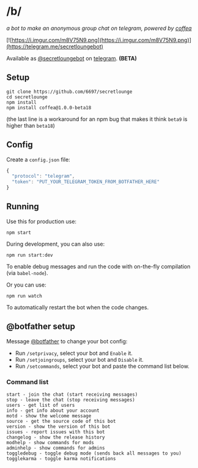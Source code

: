 # /b/

_a bot to make an anonymous group chat on telegram, powered by [coffea](https://github.com/caffeinery/coffea)_

[![https://i.imgur.com/m8V75N9.png](https://i.imgur.com/m8V75N9.png)](https://telegram.me/secretloungebot)

Available as [@secretloungebot](https://telegram.me/secretloungebot) on [telegram](https://telegram.org/). **(BETA)**


## Setup

```
git clone https://github.com/6697/secretlounge
cd secretlounge
npm install
npm install coffea@1.0.0-beta18
```

(the last line is a workaround for an npm bug that makes it think `beta9` is higher than `beta18`)


## Config

Create a `config.json` file:

```js
{
  "protocol": "telegram",
  "token": "PUT_YOUR_TELEGRAM_TOKEN_FROM_BOTFATHER_HERE"
}
```


## Running

Use this for production use:

```
npm start
```

During development, you can also use:

```
npm run start:dev
```

To enable debug messages and run the code with on-the-fly compilation
(via `babel-node`).

Or you can use:

```
npm run watch
```

To automatically restart the bot when the code changes.


## @botfather setup

Message [@botfather](https://telegram.me/botfather) to change your bot config:

 * Run `/setprivacy`, select your bot and `Enable` it.
 * Run `/setjoingroups`, select your bot and `Disable` it.
 * Run `/setcommands`, select your bot and paste the command list below.

### Command list

```
start - join the chat (start receiving messages)
stop - leave the chat (stop receiving messages)
users - get list of users
info - get info about your account
motd - show the welcome message
source - get the source code of this bot
version - show the version of this bot
issues - report issues with this bot
changelog - show the release history
modhelp - show commands for mods
adminhelp - show commands for admins
toggledebug - toggle debug mode (sends back all messages to you)
togglekarma - toggle karma notifications
```
